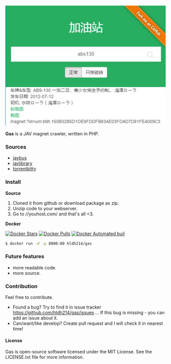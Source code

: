 ![screenshot](head.jpg)

**Gas** is a JAV magnet crawler, written in PHP.

### Sources

* [javbus](https://www.javbus.com/)
* [javlibrary](http://www.javlibrary.com/)
* [torrentkitty](https://www.torrentkitty.tv/)

### Install

**Source**

1. Cloned it from github or download package as zip.
2. Unzip code to your webserver.
3. Go to //youhost.com/ and that's all <3.

**Docker**

[![Docker Stars](https://img.shields.io/docker/stars/hldh214/gas.svg)](https://hub.docker.com/r/hldh214/gas/)
[![Docker Pulls](https://img.shields.io/docker/pulls/hldh214/gas.svg)](https://hub.docker.com/r/hldh214/gas/)
[![Docker Automated buil](https://img.shields.io/docker/automated/hldh214/gas.svg)](https://hub.docker.com/r/hldh214/gas/)

``` sh
$ docker run -d -p 8000:80 hldh214/gas
```

### Future features



* more readable code.
* more source.

### Contribution

Feel free to contribute.

* Found a bug? Try to find it in issue tracker https://github.com/hldh214/gas/issues ... If this bug is missing - you can add an issue about it.
* Can/want/like develop? Create pull request and I will check it in nearest time! 


#### License

Gas is open-source software licensed under the MIT License. See the LICENSE.txt file for more information.

